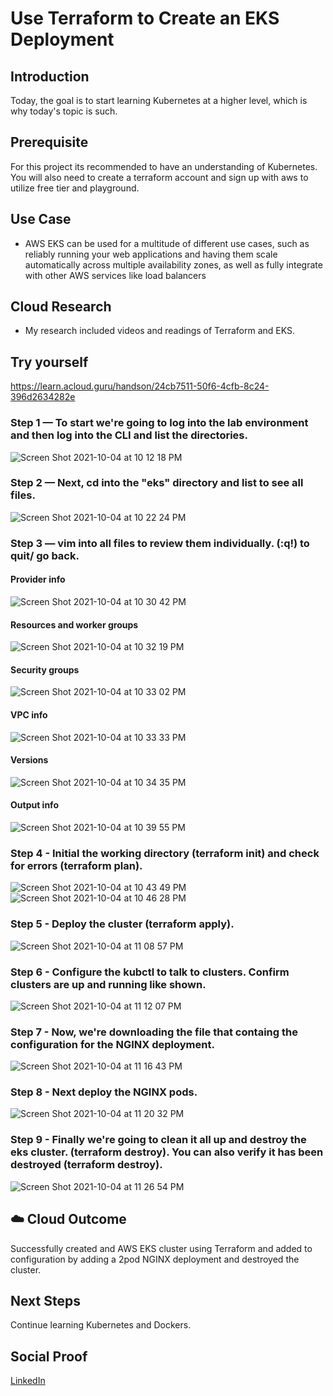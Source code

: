 # Use Terraform to Create an EKS Deployment

## Introduction

Today, the goal is to start learning Kubernetes at a higher level, which is why today's topic is such.

## Prerequisite

For this project its recommended to have an understanding of Kubernetes. You will also need to create a terraform account and sign up with aws to utilize free tier and playground.

## Use Case

- AWS EKS can be used for a multitude of different use cases, such as reliably running your web applications and having them scale automatically across multiple availability zones, as well as fully integrate with other AWS services like load balancers

## Cloud Research

- My research included videos and readings of Terraform and EKS.

## Try yourself

https://learn.acloud.guru/handson/24cb7511-50f6-4cfb-8c24-396d2634282e

### Step 1 — To start we're going to log into the lab environment and then log into the CLI and list the directories.

![Screen Shot 2021-10-04 at 10 12 18 PM](https://user-images.githubusercontent.com/82731990/135949601-c23f8361-c7f5-4c8e-b1b7-8134a13be970.png)


### Step 2 — Next, cd into the "eks" directory and list to see all files. 

![Screen Shot 2021-10-04 at 10 22 24 PM](https://user-images.githubusercontent.com/82731990/135950408-5c15d990-c0ee-4465-9c84-1ad93b5d723f.png)


### Step 3 — vim into all files to review them individually. (:q!) to quit/ go back.
#### Provider info
![Screen Shot 2021-10-04 at 10 30 42 PM](https://user-images.githubusercontent.com/82731990/135951096-e15849f4-4198-4586-990a-4350d59d734c.png)
#### Resources and worker groups
![Screen Shot 2021-10-04 at 10 32 19 PM](https://user-images.githubusercontent.com/82731990/135951193-fb3a9c9b-fc32-482c-9a7f-6635dd6fe76b.png)
#### Security groups
![Screen Shot 2021-10-04 at 10 33 02 PM](https://user-images.githubusercontent.com/82731990/135951251-4aff9771-9de5-4d39-9aca-b17c18f5d5d6.png)
#### VPC info
![Screen Shot 2021-10-04 at 10 33 33 PM](https://user-images.githubusercontent.com/82731990/135951292-9dfd27c4-5ac0-4951-b792-f5d24465d063.png)
#### Versions
![Screen Shot 2021-10-04 at 10 34 35 PM](https://user-images.githubusercontent.com/82731990/135951367-cc1dcb49-2ceb-4c78-bb01-b1db386521b6.png)
#### Output info
![Screen Shot 2021-10-04 at 10 39 55 PM](https://user-images.githubusercontent.com/82731990/135951754-f404114e-b526-4cb2-b27f-45fe347328d9.png)

### Step 4 - Initial the working directory (terraform init) and check for errors (terraform plan).
![Screen Shot 2021-10-04 at 10 43 49 PM](https://user-images.githubusercontent.com/82731990/135952140-007b0121-dba0-4d16-af05-67a473e6946b.png)
![Screen Shot 2021-10-04 at 10 46 28 PM](https://user-images.githubusercontent.com/82731990/135952250-acacfd33-7944-4979-adb7-098d661cf79c.png)

### Step 5 - Deploy the cluster (terraform apply).
![Screen Shot 2021-10-04 at 11 08 57 PM](https://user-images.githubusercontent.com/82731990/135953945-f07af520-6157-4a49-8765-4ca65010bf06.png)

### Step 6 - Configure the kubctl to talk to clusters. Confirm clusters are up and running like shown.
![Screen Shot 2021-10-04 at 11 12 07 PM](https://user-images.githubusercontent.com/82731990/135954208-5b345b61-f9fa-4ab4-b033-7a2ec6b162fb.png)

### Step 7 - Now, we're downloading the file that containg the configuration for the NGINX deployment.
![Screen Shot 2021-10-04 at 11 16 43 PM](https://user-images.githubusercontent.com/82731990/135954574-ad153c83-d8a9-4978-81a9-432225cade8b.png)

### Step 8 - Next deploy the NGINX pods.
![Screen Shot 2021-10-04 at 11 20 32 PM](https://user-images.githubusercontent.com/82731990/135954866-68623a6a-9631-4a27-92ab-bdc5a848329a.png)

### Step 9 - Finally we're going to clean it all up and destroy the eks cluster. (terraform destroy). You can also verify it has been destroyed (terraform destroy).
![Screen Shot 2021-10-04 at 11 26 54 PM](https://user-images.githubusercontent.com/82731990/135955320-529e966e-c4bd-499b-ab03-2b8ec1f543cb.png)

## ☁️ Cloud Outcome

Successfully created and AWS EKS cluster using Terraform and added to configuration by adding a 2pod NGINX deployment and destroyed the cluster.

## Next Steps

Continue learning Kubernetes and Dockers.

## Social Proof

[LinkedIn](https://www.linkedin.com/in/stevenwinters24/)

